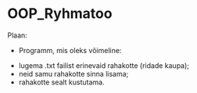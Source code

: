 # OOP_Ryhmatoo
Plaan:
* Programm, mis oleks võimeline:
- lugema .txt failist erinevaid rahakotte (ridade kaupa);
- neid samu rahakotte sinna lisama;
- rahakotte sealt kustutama.
